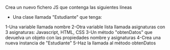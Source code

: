 Crea un nuevo fichero JS que contenga las siguientes líneas

- Una clase llamada "Estudiante" que tenga:

1-Una variable llamada nombre
2-Otra variable lista llamada asignaturas con 3 asignaturas: Javascript, HTML, CSS
3-Un método "obtenDatos" que devuelva un objeto con las propiedades nombre y asignaturas
4-Crea una nueva instancia de "Estudiante"
5-Haz la llamada al método obtenDatos